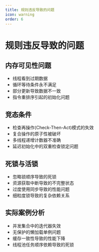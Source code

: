 ```yaml
---
title: 规则违反导致的问题
icon: warning
order: 6
---
```


# 规则违反导致的问题

## 内存可见性问题

- 线程看到过期数据
- 循环等待条件永不满足
- 部分更新导致数据不一致
- 指令重排序引起的初始化问题

## 竞态条件

- 检查再操作(Check-Then-Act)模式的失效
- 复合操作的原子性被破坏
- 多线程递增计数器不准确
- 延迟初始化中的双重检查锁定问题

## 死锁与活锁

- 忽略锁顺序导致的死锁
- 资源获取中断导致的不完整状态
- 过度使用同步导致的性能问题
- 细粒度锁导致的复杂依赖关系

## 实际案例分析

- 并发集合中的迭代器失效
- 无保护的懒加载单例问题
- 缓存一致性导致的性能下降
- 线程池任务顺序依赖导致的死锁
